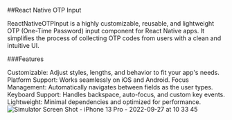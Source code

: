##React Native OTP Input

ReactNativeOTPInput is a highly customizable, reusable, and lightweight OTP (One-Time Password) input component for React Native apps. It simplifies the process of collecting OTP codes from users with a clean and intuitive UI.

###Features

Customizable: Adjust styles, lengths, and behavior to fit your app's needs.
Platform Support: Works seamlessly on iOS and Android.
Focus Management: Automatically navigates between fields as the user types.
Keyboard Support: Handles backspace, auto-focus, and custom key events.
Lightweight: Minimal dependencies and optimized for performance.
![Simulator Screen Shot - iPhone 13 Pro - 2022-09-27 at 10 33 45](https://user-images.githubusercontent.com/87637097/192436364-7a0886cc-d8a6-474d-82dc-d923da3623ac.png)

